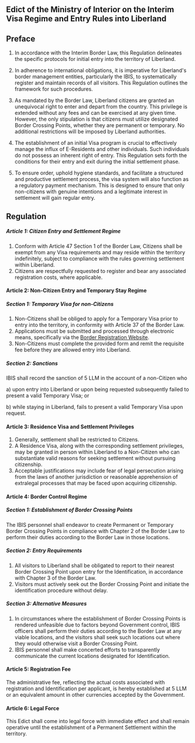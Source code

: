 ## Edict of the Ministry of Interior on the Interim Visa Regime and Entry Rules into Liberland

## Preface
1. In accordance with the Interim Border Law, this Regulation delineates the specific protocols for initial entry into the territory of Liberland.

2. In adherence to international obligations, it is imperative for Liberland's border management entities, particularly the IBIS, to systematically register and maintain records of all visitors. This Regulation outlines the framework for such procedures.

3. As mandated by the Border Law, Liberland citizens are granted an unequivocal right to enter and depart from the country. This privilege is extended without any fees and can be exercised at any given time. However, the only stipulation is that citizens must utilize designated Border Crossing Points, whether they are permanent or temporary. No additional restrictions will be imposed by Liberland authorities.

4. The establishment of an initial Visa program is crucial to effectively manage the influx of E-Residents and other individuals. Such individuals do not possess an inherent right of entry. This Regulation sets forth the conditions for their entry and exit during the initial settlement phase.

5. To ensure order, uphold hygiene standards, and facilitate a structured and productive settlement process, the visa system will also function as a regulatory payment mechanism. This is designed to ensure that only non-citizens with genuine intentions and a legitimate interest in settlement will gain regular entry.

## Regulation

##### Article 1: Citizen Entry and Settlement Regime

1. Conform with Article 47 Section 1 of the Border Law, Citizens shall be exempt from any Visa requirements and may reside within the territory indefinitely, subject to compliance with the rules governing settlement within Liberland.
2. Citizens are respectfully requested to register and bear any associated registration costs, where applicable.

#### Article 2: Non-Citizen Entry and Temporary Stay Regime

##### Section 1: Temporary Visa for non-Citizens
1. Non-Citizens shall be obliged to apply for a Temporary Visa prior to entry into the territory, in conformity with Article 37 of the Border Law.
2. Applications must be submitted and processed through electronic means, specifically via the [Border Registration Website](border.liberland.org).
3. Non-Citizens must complete the provided form and remit the requisite fee before they are allowed entry into Liberland.

##### Section 2: Sanctions
IBIS shall record the sanction of 5 LLM in the account of a non-Citizen who

  a) upon entry into Liberland or upon being requested subsequently failed to present a valid Temporary Visa; or

  b) while staying in Liberland, fails to present a valid Temporary Visa upon request.

#### Article 3: Residence Visa and Settlement Privileges

1. Generally, settlement shall be restricted to Citizens.
2. A Residence Visa, along with the corresponding settlement privileges, may be granted in person within Liberland to a Non-Citizen who can substantiate valid reasons for seeking settlement without pursuing citizenship.
3. Acceptable justifications may include fear of legal persecution arising from the laws of another jurisdiction or reasonable apprehension of extralegal processes that may be faced upon acquiring citizenship.

#### Article 4: Border Control Regime

##### Section 1: Establishment of Border Crossing Points
The IBIS personnel shall endeavor to create Permanent or Temporary Border Crossing Points in compliance with Chapter 2 of the Border Law to perform their duties according to the Border Law in those locations.

##### Section 2: Entry Requirements
1. All visitors to Liberland shall be obligated to report to their nearest Border Crossing Point upon entry for the Identification, in accordance with Chapter 3 of the Border Law. 
2. Visitors must actively seek out the Border Crossing Point and initiate the identification procedure without delay.

##### Section 3: Alternative Measures
1. In circumstances where the establishment of Border Crossing Points is rendered unfeasible due to factors beyond Government control, IBIS officers shall perform their duties according to the Border Law at any viable locations, and the visitors shall seek such locations out where they would otherwise visit a Border Crossing Point. 
2. IBIS personnel shall make concerted efforts to transparently communicate the current locations designated for Identification.

#### Article 5: Registration Fee
The administrative fee, reflecting the actual costs associated with registration and Identification per applicant, is hereby established at 5 LLM or an equivalent amount in other currencies accepted by the Government.

#### Article 6: Legal Force

This Edict shall come into legal force with immediate effect and shall remain operative until the establishment of a Permanent Settlement within the territory.

